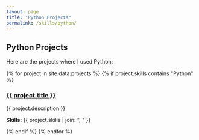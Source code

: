 ```yaml
---
layout: page
title: "Python Projects"
permalink: /skills/python/
---
```


## Python Projects

Here are the projects where I used Python:

<div class="project-list">
  {% for project in site.data.projects %}
    {% if project.skills contains "Python" %}
      <div class="project-item">
        <h3><a href="{{ project.url }}">{{ project.title }}</a></h3>
        <p>{{ project.description }}</p>
        <p><strong>Skills:</strong> {{ project.skills | join: ", " }}</p>
      </div>
    {% endif %}
  {% endfor %}
</div>

